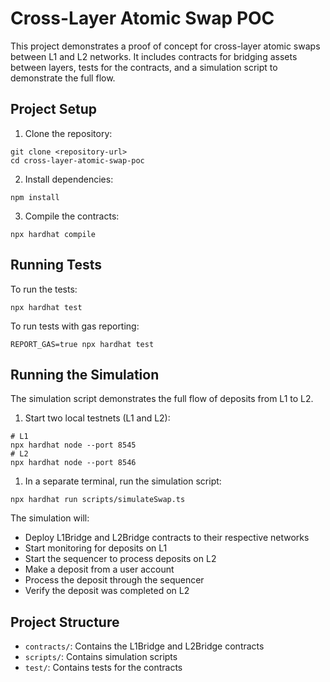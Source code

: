 # Cross-Layer Atomic Swap POC

This project demonstrates a proof of concept for cross-layer atomic swaps between L1 and L2 networks. It includes contracts for bridging assets between layers, tests for the contracts, and a simulation script to demonstrate the full flow.

## Project Setup

1. Clone the repository:
```shell
git clone <repository-url>
cd cross-layer-atomic-swap-poc
```

2. Install dependencies:
```shell
npm install
```

3. Compile the contracts:
```shell
npx hardhat compile
```

## Running Tests

To run the tests:
```shell
npx hardhat test
```

To run tests with gas reporting:
```shell
REPORT_GAS=true npx hardhat test
```

## Running the Simulation

The simulation script demonstrates the full flow of deposits from L1 to L2.

1. Start two local testnets (L1 and L2):
```shell
# L1
npx hardhat node --port 8545
# L2
npx hardhat node --port 8546
```

1. In a separate terminal, run the simulation script:
```shell
npx hardhat run scripts/simulateSwap.ts
```

The simulation will:
- Deploy L1Bridge and L2Bridge contracts to their respective networks
- Start monitoring for deposits on L1
- Start the sequencer to process deposits on L2
- Make a deposit from a user account
- Process the deposit through the sequencer
- Verify the deposit was completed on L2

## Project Structure

- `contracts/`: Contains the L1Bridge and L2Bridge contracts
- `scripts/`: Contains simulation scripts
- `test/`: Contains tests for the contracts
